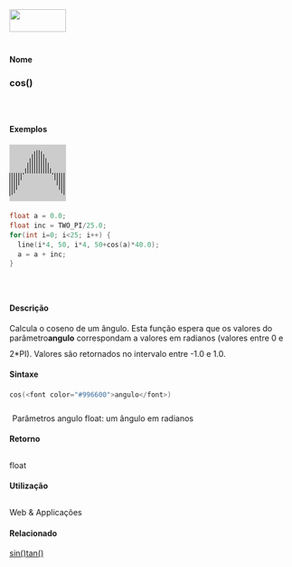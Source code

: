 <img height="40" src="../images/1pix.gif" width="100"/>
<img height="1" src="../images/1pix.gif" width="20"/>
<img height="1" src="../images/1pix.gif" width="555"/>

#### Nome
### cos()
<img height="25" src="../images/1pix.gif" width="1"/>

#### Exemplos
<img border="0" height="100" src="media/cos_.gif" width="100"/>

```pde
float a = 0.0; 
float inc = TWO_PI/25.0; 
for(int i=0; i<25; i++) { 
  line(i*4, 50, i*4, 50+cos(a)*40.0); 
  a = a + inc; 
} 

```
<img height="25" src="../images/1pix.gif" width="1"/>

#### Descrição
Calcula o coseno de um ângulo. Esta função espera que os valores do parâmetro**angulo** correspondam a valores em radianos (valores entre 0 e 2*PI). Valores são retornados no intervalo entre -1.0 e 1.0.
<img height="25" src="../images/1pix.gif" width="1"/>

#### Sintaxe
```pde
cos(<font color="#996600">angulo</font>)

```
<img height="25" src="../images/1pix.gif" width="1"/>
Parâmetros
angulo
float: um ângulo em radianos<description>
</description>
<img height="25" src="../images/1pix.gif" width="1"/>

#### Retorno

	
float
<img height="25" src="../images/1pix.gif" width="1"/>

#### Utilização

	
Web & Applicações
<img height="25" src="../images/1pix.gif" width="1"/>

#### Relacionado
[sin()](sin_)[tan()](tan_)
